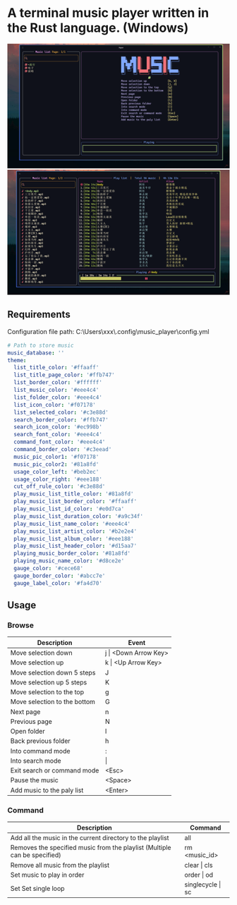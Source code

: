 # A terminal music player written in the Rust language. (Windows)

![running](./screenshots/running.png)
![playing](./screenshots/playing.png)

## Requirements

Configuration file path: C:\Users\xxx\\.config\music_player\config.yml

```yml
# Path to store music
music_database: ''
theme:
  list_title_color: '#ffaaff'
  list_title_page_color: '#ffb747'
  list_border_color: '#ffffff'
  list_music_color: '#eee4c4'
  list_folder_color: '#eee4c4'
  list_icon_color: '#f07178'
  list_selected_color: '#c3e88d'
  search_border_color: '#ffb747'
  search_icon_color: '#ec998b'
  search_font_color: '#eee4c4'
  command_font_color: '#eee4c4'
  command_border_color: '#c3eead'
  music_pic_color1: '#f07178'
  music_pic_color2: '#81a8fd'
  usage_color_left: '#beb2ec'
  usage_color_right: '#eee188'
  cut_off_rule_color: '#c3e88d'
  play_music_list_title_color: '#81a8fd'
  play_music_list_border_color: '#ffaaff'
  play_music_list_id_color: '#e0d7ca'
  play_music_list_duration_color: '#a9c34f'
  play_music_list_name_color: '#eee4c4'
  play_music_list_artist_color: '#b2e2e4'
  play_music_list_album_color: '#eee188'
  play_music_list_header_color: '#d15aa7'
  playing_music_border_color: '#81a8fd'
  playing_music_name_color: '#d8ce2e'
  gauge_color: '#cece68'
  gauge_border_color: '#abcc7e'
  gauge_label_color: '#fa4d70'
```

## Usage

### Browse

| Description                  | Event                  |
| ---------------------------- | ---------------------- |
| Move selection down          | j \| \<Down Arrow Key> |
| Move selection up            | k \| \<Up Arrow Key>   |
| Move selection down 5 steps  | J                      |
| Move selection up 5 steps    | K                      |
| Move selection to the top    | g                      |
| Move selection to the bottom | G                      |
| Next page                    | n                      |
| Previous page                | N                      |
| Open folder                  | l                      |
| Back previous folder         | h                      |
| Into command mode            | :                      |
| Into search mode             | \|                     |
| Exit search or command mode  | \<Esc>                 |
| Pause the music              | \<Space>               |
| Add music to the paly list   | \<Enter>               |

### Command

| Description                                                               | Command           |
| ------------------------------------------------------------------------- | ----------------- |
| Add all the music in the current directory to the playlist                | all               |
| Removes the specified music from the playlist (Multiple can be specified) | rm \<music_id>    |
| Remove all music from the playlist                                        | clear \| cls      |
| Set music to play in order                                                | order \| od       |
| Set Set single loop                                                       | singlecycle \| sc |
